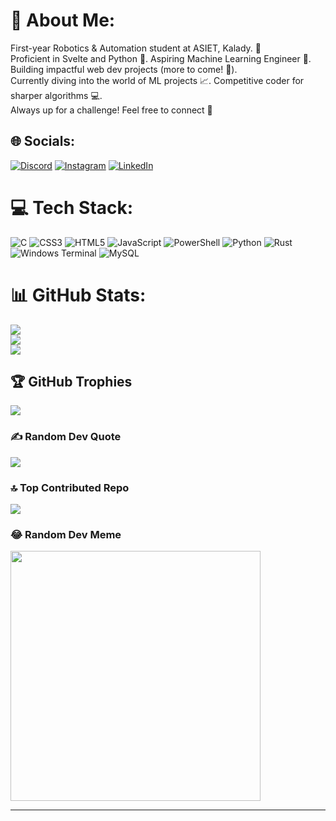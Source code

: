 # 💫 About Me:
First-year Robotics & Automation student at ASIET, Kalady. 🤖<br>
Proficient in Svelte and Python 🐍. Aspiring Machine Learning Engineer 🤖.<br>
Building impactful web dev projects (more to come! 🚀).<br>
Currently diving into the world of ML projects 📈. Competitive coder for sharper algorithms 💻.<br>
Always up for a challenge! Feel free to connect 🤝


## 🌐 Socials:
[![Discord](https://img.shields.io/badge/Discord-%237289DA.svg?logo=discord&logoColor=white)](https://discord.gg/746391338127196270) [![Instagram](https://img.shields.io/badge/Instagram-%23E4405F.svg?logo=Instagram&logoColor=white)](https://instagram.com/_mxyzptlks_) [![LinkedIn](https://img.shields.io/badge/LinkedIn-%230077B5.svg?logo=linkedin&logoColor=white)](https://linkedin.com/in/aryansoji) 

# 💻 Tech Stack:
![C](https://img.shields.io/badge/c-%2300599C.svg?style=for-the-badge&logo=c&logoColor=white) ![CSS3](https://img.shields.io/badge/css3-%231572B6.svg?style=for-the-badge&logo=css3&logoColor=white) ![HTML5](https://img.shields.io/badge/html5-%23E34F26.svg?style=for-the-badge&logo=html5&logoColor=white) ![JavaScript](https://img.shields.io/badge/javascript-%23323330.svg?style=for-the-badge&logo=javascript&logoColor=%23F7DF1E) ![PowerShell](https://img.shields.io/badge/PowerShell-%235391FE.svg?style=for-the-badge&logo=powershell&logoColor=white) ![Python](https://img.shields.io/badge/python-3670A0?style=for-the-badge&logo=python&logoColor=ffdd54) ![Rust](https://img.shields.io/badge/rust-%23000000.svg?style=for-the-badge&logo=rust&logoColor=white) ![Windows Terminal](https://img.shields.io/badge/Windows%20Terminal-%234D4D4D.svg?style=for-the-badge&logo=windows-terminal&logoColor=white) ![MySQL](https://img.shields.io/badge/mysql-%2300000f.svg?style=for-the-badge&logo=mysql&logoColor=white)
# 📊 GitHub Stats:
![](https://github-readme-stats.vercel.app/api?username=Mxyzpltks&theme=dark&hide_border=false&include_all_commits=true&count_private=true)<br/>
![](https://github-readme-streak-stats.herokuapp.com/?user=Mxyzpltks&theme=dark&hide_border=false)<br/>
![](https://github-readme-stats.vercel.app/api/top-langs/?username=Mxyzpltks&theme=dark&hide_border=false&include_all_commits=true&count_private=true&layout=compact)

## 🏆 GitHub Trophies
![](https://github-profile-trophy.vercel.app/?username=Mxyzpltks&theme=radical&no-frame=true&no-bg=false&margin-w=4)

### ✍️ Random Dev Quote
![](https://quotes-github-readme.vercel.app/api?type=horizontal&theme=tokyonight)

### 🔝 Top Contributed Repo
![](https://github-contributor-stats.vercel.app/api?username=Mxyzpltks&limit=5&theme=dark&combine_all_yearly_contributions=true)

### 😂 Random Dev Meme
<img src='https://randommeme-five.vercel.app/' style="height: 400px;"/>

---

